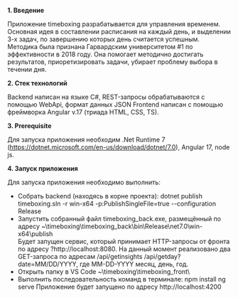 **1. Введение**

Приложение timeboxing разрабатывается для управления временем. Основная идея в составлении расписания на каждый день, и выделении 3-х задач, по завершению которых день считается успешным. Методика была признана Гарвардским университетом #1 по эффективности в 2018 году. Она помогает методично достигать результатов, приоретизировать задачи, убирает проблему выбора в течении дня.

**2. Стек технологий**

Backend написан на языке C#, REST-запросы обрабатываются с помощью WebApi, формат данных JSON
Frontend написан с помощью фреймворка Angular v.17 (триада HTML, CSS, TS).

**3. Prerequisite**

Для запуска приложения необходим .Net Runtime 7 (https://dotnet.microsoft.com/en-us/download/dotnet/7.0), Angular 17, node js.

**4. Запуск приложения** 

Для запуска приложения необходимо выполнить:

- Собрать backend (находясь в корне проекта):
         dotnet publish timeboxing.sln -r win-x64 -p:PublishSingleFile=true --configuration Release
- Запустить собранный файл timeboxing_back.exe, размещённый по адресу ~\timeboxing\timeboxing_back\bin\Release\net7.0\win-x64\publish\
        Будет запущен сервис, который принимает HTTP-запросы от фронта по адресу ?http://localhost:8080.
        На данный момент реализовано два GET-запроса по адресам 
        /api/getinsights
        /api/getday?date=MM/DD/YYYY, где MM-DD-YYYY месяц, день, год.
- Открыть папку в VS Code ~\timeboxing\timeboxing_front\
- Выполнить последовательность команд в терминале:
        npm install
        ng serve
        Приложение будет запущено по адресу http://localhost:4200
